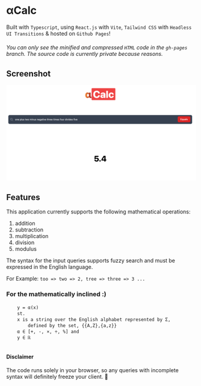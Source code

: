 # αCalc

Built with `Typescript`, using `React.js` with `Vite`, `Tailwind CSS` with `Headless UI Transitions` & hosted on `Github Pages`!

###### You can only see the minified and compressed `HTML` code in the `gh-pages` branch. The source code is currently private because reasons.

## Screenshot
![Screenshot](image.png)

## Features
This application currently supports the following mathematical operations:
1. addition
2. subtraction
3. multiplication
4. division
5. modulus

The syntax for the input queries supports fuzzy search and must be expressed in the English language. 

For Example: `too => two => 2, tree => three => 3 ...`

### For the mathematically inclined :)
```
    y = α(x) 
    st. 
    x is a string over the English alphabet represented by Σ, 
        defined by the set, {{A,Z},{a,z}} 
    α ∈ [+, -, ×, ÷, %] and 
    y ∈ ℝ
 
 ```

#### Disclaimer
The code runs solely in your browser, so any queries with incomplete syntax will definitely freeze your client. 😬

